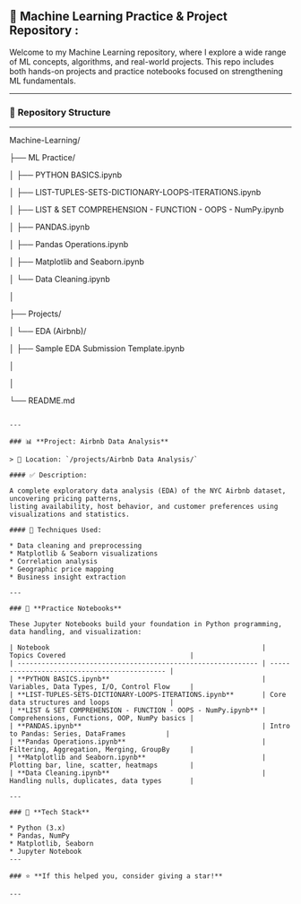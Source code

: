 

## 🧠 Machine Learning Practice & Project Repository :

Welcome to my Machine Learning repository, where I explore a wide range of ML concepts,
algorithms, and real-world projects. This repo includes both hands-on projects 
and practice notebooks focused on strengthening ML fundamentals.


---

### 📂 **Repository Structure**

---
Machine-Learning/

├── ML Practice/

│   ├── PYTHON BASICS.ipynb

│   ├── LIST-TUPLES-SETS-DICTIONARY-LOOPS-ITERATIONS.ipynb

│   ├── LIST & SET COMPREHENSION - FUNCTION - OOPS - NumPy.ipynb

│   ├── PANDAS.ipynb

│   ├── Pandas Operations.ipynb

│   ├── Matplotlib and Seaborn.ipynb

│   └── Data Cleaning.ipynb

│

├── Projects/

│   └── EDA (Airbnb)/

│       ├── Sample EDA Submission Template.ipynb

│     

│

└── README.md

```

---

### 📊 **Project: Airbnb Data Analysis**

> 📁 Location: `/projects/Airbnb Data Analysis/`

#### ✅ Description:

A complete exploratory data analysis (EDA) of the NYC Airbnb dataset, uncovering pricing patterns,
listing availability, host behavior, and customer preferences using visualizations and statistics.

#### 🔧 Techniques Used:

* Data cleaning and preprocessing
* Matplotlib & Seaborn visualizations
* Correlation analysis
* Geographic price mapping
* Business insight extraction

---

### 🧪 **Practice Notebooks**

These Jupyter Notebooks build your foundation in Python programming, data handling, and visualization:

| Notebook                                                     | Topics Covered                               |
| ------------------------------------------------------------ | -------------------------------------------- |
| **PYTHON BASICS.ipynb**                                      | Variables, Data Types, I/O, Control Flow     |
| **LIST-TUPLES-SETS-DICTIONARY-LOOPS-ITERATIONS.ipynb**       | Core data structures and loops               |
| **LIST & SET COMPREHENSION - FUNCTION - OOPS - NumPy.ipynb** | Comprehensions, Functions, OOP, NumPy basics |
| **PANDAS.ipynb**                                             | Intro to Pandas: Series, DataFrames          |
| **Pandas Operations.ipynb**                                  | Filtering, Aggregation, Merging, GroupBy     |
| **Matplotlib and Seaborn.ipynb**                             | Plotting bar, line, scatter, heatmaps        |
| **Data Cleaning.ipynb**                                      | Handling nulls, duplicates, data types       |

---

### 🧰 **Tech Stack**

* Python (3.x)
* Pandas, NumPy
* Matplotlib, Seaborn
* Jupyter Notebook
---

### ⭐ **If this helped you, consider giving a star!**

---
